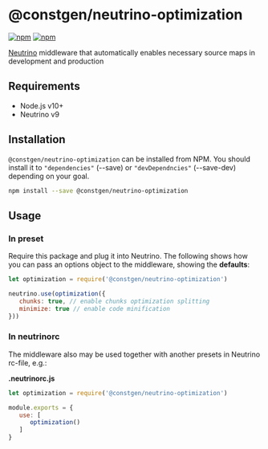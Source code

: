 # @constgen/neutrino-optimization

[![npm](https://img.shields.io/npm/v/@constgen/neutrino-optimization.svg)](https://www.npmjs.com/package/@constgen/neutrino-optimization)
[![npm](https://img.shields.io/npm/dt/@constgen/neutrino-optimization.svg)](https://www.npmjs.com/package/@constgen/neutrino-optimization)

[Neutrino](https://neutrino.js.org) middleware that automatically enables necessary source maps in development and production

## Requirements

- Node.js v10+
- Neutrino v9

## Installation

`@constgen/neutrino-optimization` can be installed from NPM. You should install it to `"dependencies"` (--save) or `"devDependncies"` (--save-dev) depending on your goal.

```bash
npm install --save @constgen/neutrino-optimization
```

## Usage

### In preset

Require this package and plug it into Neutrino. The following shows how you can pass an options object to the middleware, showing the **defaults**:

```js
let optimization = require('@constgen/neutrino-optimization')

neutrino.use(optimization({
   chunks: true, // enable chunks optimization splitting
   minimize: true // enable code minification
}))
```

### In **neutrinorc**

The middleware also may be used together with another presets in Neutrino rc-file, e.g.:

**.neutrinorc.js**

```js
let optimization = require('@constgen/neutrino-optimization')

module.exports = {
   use: [
      optimization()
   ]
}
```